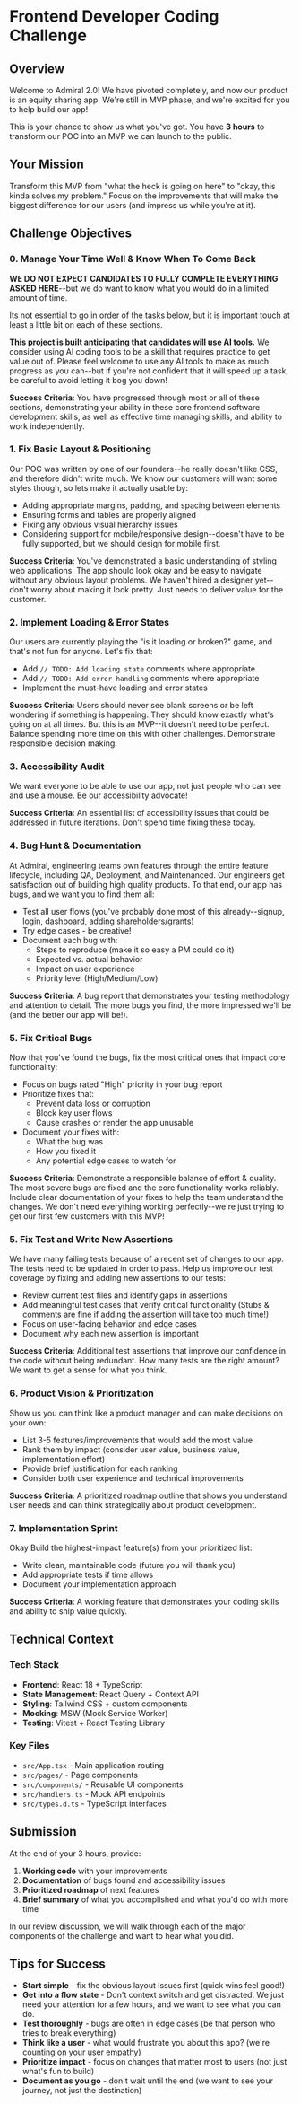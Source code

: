# Frontend Developer Coding Challenge

## Overview

Welcome to Admiral 2.0! We have pivoted completely, and now our product is an equity sharing app. We're still in MVP phase, and we're excited for you to help build our app!

This is your chance to show us what you've got. You have **3 hours** to transform our POC into an MVP we can launch to the public.

## Your Mission

Transform this MVP from "what the heck is going on here" to "okay, this kinda solves my problem." Focus on the improvements that will make the biggest difference for our users (and impress us while you're at it).

## Challenge Objectives

### 0. **Manage Your Time Well & Know When To Come Back**
**WE DO NOT EXPECT CANDIDATES TO FULLY COMPLETE EVERYTHING ASKED HERE**--but we do want to know what you would do in a limited amount of time.

Its not essential to go in order of the tasks below, but it is important touch at least a little bit on each of these sections.

**This project is built anticipating that candidates will use AI tools.** We consider using AI coding tools to be a skill that requires practice to get value out of. Please feel welcome to use any AI tools to make as much progress as you can--but if you're not confident that it will speed up a task, be careful to avoid letting it bog you down!

**Success Criteria**: You have progressed through most or all of these sections, demonstrating your ability in these core frontend software development skills, as well as effective time managing skills, and ability to work independently.

### 1. **Fix Basic Layout & Positioning**
Our POC was written by one of our founders--he really doesn't like CSS, and therefore didn't write much. We know our customers will want some styles though, so lets make it actually usable by:
- Adding appropriate margins, padding, and spacing between elements
- Ensuring forms and tables are properly aligned
- Fixing any obvious visual hierarchy issues
- Considering support for mobile/responsive design--doesn't have to be fully supported, but we should design for mobile first.

**Success Criteria**: You've demonstrated a basic understanding of styling web applications. The app should look okay and be easy to navigate without any obvious layout problems. We haven't hired a designer yet--don't worry about making it look pretty. Just needs to deliver value for the customer.

### 2. **Implement Loading & Error States**
Our users are currently playing the "is it loading or broken?" game, and that's not fun for anyone. Let's fix that:
- Add `// TODO: Add loading state` comments where appropriate
- Add `// TODO: Add error handling` comments where appropriate
- Implement the must-have loading and error states

**Success Criteria**: Users should never see blank screens or be left wondering if something is happening. They should know exactly what's going on at all times. But this is an MVP--it doesn't need to be perfect. Balance spending more time on this with other challenges. Demonstrate responsible decision making.

### 3. **Accessibility Audit**
We want everyone to be able to use our app, not just people who can see and use a mouse. Be our accessibility advocate!

**Success Criteria**: An essential list of accessibility issues that could be addressed in future iterations. Don't spend time fixing these today.

### 4. **Bug Hunt & Documentation**
At Admiral, engineering teams own features through the entire feature lifecycle, including QA, Deployment, and Maintenanced. Our engineers get satisfaction out of building high quality products. To that end, our app has bugs, and we want you to find them all:
- Test all user flows (you've probably done most of this already--signup, login, dashboard, adding shareholders/grants)
- Try edge cases - be creative!
- Document each bug with:
  - Steps to reproduce (make it so easy a PM could do it)
  - Expected vs. actual behavior
  - Impact on user experience
  - Priority level (High/Medium/Low)

**Success Criteria**: A bug report that demonstrates your testing methodology and attention to detail. The more bugs you find, the more impressed we'll be (and the better our app will be!).

### 5. **Fix Critical Bugs**
Now that you've found the bugs, fix the most critical ones that impact core functionality:
- Focus on bugs rated "High" priority in your bug report
- Prioritize fixes that:
  - Prevent data loss or corruption
  - Block key user flows
  - Cause crashes or render the app unusable
- Document your fixes with:
  - What the bug was
  - How you fixed it
  - Any potential edge cases to watch for

**Success Criteria**: Demonstrate a responsible balance of effort & quality. The most severe bugs are fixed and the core functionality works reliably. Include clear documentation of your fixes to help the team understand the changes. We don't need everything working perfectly--we're just trying to get our first few customers with this MVP!


### 5. **Fix Test and Write New Assertions**
We have many failing tests because of a recent set of changes to our app. The tests need to be updated in order to pass. Help us improve our test coverage by fixing and adding new assertions to our tests:
- Review current test files and identify gaps in assertions
- Add meaningful test cases that verify critical functionality (Stubs & comments are fine if adding the assertion will take too much time!)
- Focus on user-facing behavior and edge cases
- Document why each new assertion is important

**Success Criteria**: Additional test assertions that improve our confidence in the code without being redundant. How many tests are the right amount? We want to get a sense for what you think.


### 6. **Product Vision & Prioritization**
Show us you can think like a product manager and can make decisions on your own:
- List 3-5 features/improvements that would add the most value
- Rank them by impact (consider user value, business value, implementation effort)
- Provide brief justification for each ranking
- Consider both user experience and technical improvements

**Success Criteria**: A prioritized roadmap outline that shows you understand user needs and can think strategically about product development. 

### 7. **Implementation Sprint** 
Okay Build the highest-impact feature(s) from your prioritized list:
- Write clean, maintainable code (future you will thank you)
- Add appropriate tests if time allows
- Document your implementation approach

**Success Criteria**: A working feature that demonstrates your coding skills and ability to ship value quickly.

## Technical Context

### Tech Stack
- **Frontend**: React 18 + TypeScript
- **State Management**: React Query + Context API
- **Styling**: Tailwind CSS + custom components
- **Mocking**: MSW (Mock Service Worker)
- **Testing**: Vitest + React Testing Library

### Key Files
- `src/App.tsx` - Main application routing
- `src/pages/` - Page components
- `src/components/` - Reusable UI components
- `src/handlers.ts` - Mock API endpoints
- `src/types.d.ts` - TypeScript interfaces

## Submission

At the end of your 3 hours, provide:
1. **Working code** with your improvements
2. **Documentation** of bugs found and accessibility issues
3. **Prioritized roadmap** of next features
4. **Brief summary** of what you accomplished and what you'd do with more time

In our review discussion, we will walk through each of the major components of the challenge and want to hear what you did.

## Tips for Success

- **Start simple** - fix the obvious layout issues first (quick wins feel good!)
- **Get into a flow state** - Don't context switch and get distracted. We just need your attention for a few hours, and we want to see what you can do.
- **Test thoroughly** - bugs are often in edge cases (be that person who tries to break everything)
- **Think like a user** - what would frustrate you about this app? (we're counting on your user empathy)
- **Prioritize impact** - focus on changes that matter most to users (not just what's fun to build)
- **Document as you go** - don't wait until the end (we want to see your journey, not just the destination)
